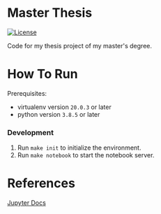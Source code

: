 # Master Thesis
[![License](https://img.shields.io/github/license/tomdewildt/master-thesis)](https://github.com/tomdewildt/master-thesis/blob/master/LICENSE)

Code for my thesis project of my master's degree.

# How To Run

Prerequisites:
* virtualenv version ```20.0.3``` or later
* python version ```3.8.5``` or later

### Development

1. Run ```make init``` to initialize the environment.
2. Run ```make notebook``` to start the notebook server.

# References

[Jupyter Docs](https://jupyter.org/documentation)

